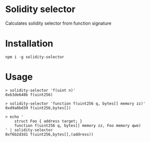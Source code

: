 # Solidity selector

Calculates solidity selector from function signature

# Installation

```
npm i -g solidity-selector
```

# Usage

```shell script
> solidity-selector 'f(uint n)'
0xb3de648b f(uint256)
```

```shell script
> solidity-selector 'function f(uint256 q, bytes[] memory zz)'
0xd9a8bd39 f(uint256,bytes[])
```

```shell script
> echo '
    struct Foo { address target; }
    function f(uint256 q, bytes[] memory zz, Foo memory qwe)
' | solidity-selector
0xf6b2d3d1 f(uint256,bytes[],(address))
```
